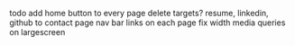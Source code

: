 todo
add home button to every page
delete targets?
resume, linkedin, github to contact page
nav bar links on each page
fix width media queries on largescreen
